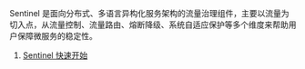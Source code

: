 Sentinel 是面向分布式、多语言异构化服务架构的流量治理组件，主要以流量为切入点，从流量控制、流量路由、熔断降级、系统自适应保护等多个维度来帮助用户保障微服务的稳定性。


1. [Sentinel 快速开始](http://sentinelguard.io/zh-cn/docs/golang/quick-start.html)


